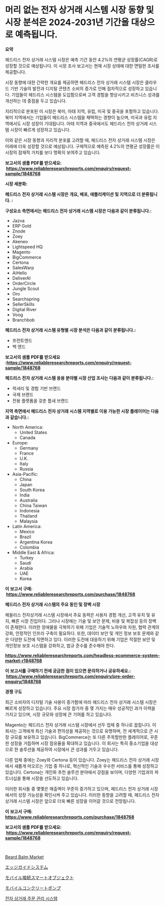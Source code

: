 <p><h1>머리 없는 전자 상거래 시스템 시장 동향 및 시장 분석은 2024-2031년 기간을 대상으로 예측됩니다.</h1></p><p><strong>요약</strong></p>
<p><p>헤드리스 전자 상거래 시스템 시장은 예측 기간 동안 4.2%의 연평균 성장률(CAGR)로 성장할 것으로 예상됩니다. 이 시장 조사 보고서는 현재 시장 상태에 대한 면밀한 조사를 제공합니다.</p><p>시장 동향에 대한 간략한 개요를 제공하면 헤드리스 전자 상거래 시스템 시장은 클라우드 기반 기술의 발전과 디지털 콘텐츠 소비의 증가로 인해 점차적으로 성장하고 있습니다. 기업들이 헤드리스 시스템을 도입함으로써 고객 경험을 향상시키고 비즈니스 성과를 개선하는 데 중점을 두고 있습니다.</p><p>지리적으로 분포된 이 시장은 북미, 아태 지역, 유럽, 미국 및 중국을 포함하고 있습니다. 북미 지역에서는 기업들이 헤드리스 시스템을 채택하는 경향이 높으며, 미국과 유럽 지역에서도 시장 성장이 기대됩니다. 아태 지역과 중국에서도 헤드리스 전자 상거래 시스템 시장이 빠르게 성장하고 있습니다.</p><p>이와 같은 시장 동향과 지리적 분포를 고려할 때, 헤드리스 전자 상거래 시스템 시장은 미래에 더욱 성장할 것으로 예상됩니다. 구체적으로 예측된 4.2%의 연평균 성장률은 이 시장의 잠재적 가치를 보다 명확히 보여주고 있습니다.</p></p>
<p><strong>보고서의 샘플 PDF를 받으세요: &nbsp;<a href="https://www.reliableresearchreports.com/enquiry/request-sample/1848768">https://www.reliableresearchreports.com/enquiry/request-sample/1848768</a></strong></p>
<p><strong>시장 세분화:</strong></p>
<p><strong> 헤드리스 전자 상거래 시스템 시장은 개요, 배포, 애플리케이션 및 지역으로 더 분류됩니다. :</strong></p>
<p><strong>구성요소 측면에서는 헤드리스 전자 상거래 시스템 시장은 다음과 같이 분류됩니다.:</strong></p>
<p><ul><li>Jazva</li><li>ERP Gold</li><li>Znode</li><li>Zoey</li><li>Akeneo</li><li>Lightspeed HQ</li><li>Magento</li><li>BigCommerce</li><li>Certona</li><li>SalesWarp</li><li>AiHello</li><li>DeliverAI</li><li>OrderCircle</li><li>Jungle Scout</li><li>Oro</li><li>Searchspring</li><li>SellerSkills</li><li>Digital River</li><li>Voog</li><li>Branchbob</li></ul></p>
<p><strong> 헤드리스 전자 상거래 시스템 유형별 시장 분석은 다음과 같이 분류됩니다.:</strong></p>
<p><ul><li>프런트엔드</li><li>백 엔드</li></ul></p>
<p><strong>보고서의 샘플 PDF를 받으세요 :<a href="https://www.reliableresearchreports.com/enquiry/request-sample/1848768">https://www.reliableresearchreports.com/enquiry/request-sample/1848768</a></strong></p>
<p><strong> 헤드리스 전자 상거래 시스템 응용 분야별 시장 산업 조사는 다음과 같이 분류됩니다.:</strong></p>
<p><ul><li>럭셔리 및 경험 기반 브랜드</li><li>국제 브랜드</li><li>전용 플랫폼을 갖춘 틈새 브랜드</li></ul></p>
<p><strong>지역 측면에서 헤드리스 전자 상거래 시스템 지역별로 이용 가능한 시장 플레이어는 다음과 같습니다.:</strong></p>
<p><ul>
    <li>
        North America:
        <ul>
            <li>United States</li>
            <li>Canada</li>
        </ul>
    </li>
    <li>
        Europe:
        <ul>
            <li>Germany</li>
            <li>France</li>
            <li>U.K.</li>
            <li>Italy</li>
            <li>Russia</li>
        </ul>
    </li>
    <li>
        Asia-Pacific:
        <ul>
            <li>China</li>
            <li>Japan</li>
            <li>South Korea</li>
            <li>India</li>
            <li>Australia</li>
            <li>China Taiwan</li>
            <li>Indonesia</li>
            <li>Thailand</li>
            <li>Malaysia</li>
        </ul>
    </li>
    <li>
        Latin America:
        <ul>
            <li>Mexico</li>
            <li>Brazil</li>
            <li>Argentina Korea</li>
            <li>Colombia</li>
        </ul>
    </li>
    <li>
        Middle East & Africa:
        <ul>
            <li>Turkey</li>
            <li>Saudi</li>
            <li>Arabia</li>
            <li>UAE</li>
            <li>Korea</li>
        </ul>
    </li>
    </ul></p>
<p><strong>이 보고서 구매: &nbsp;<a href="https://www.reliableresearchreports.com/purchase/1848768">https://www.reliableresearchreports.com/purchase/1848768</a></strong></p>
<p><strong>헤드리스 전자 상거래 시스템의 주요 동인 및 장벽 시장</strong></p>
<p><p>헤들리스 전자상거래 시스템 시장에서 주요 동력은 사용자 경험 개선, 고객 유치 및 유지, 빠른 시장 진입이다. 그러나 시장에는 기술 및 보안 문제, 비용 및 복잡성 등의 장벽이 존재한다. 이러한 장애물을 극복하기 위해 기업은 기술적 노하우와 자원, 협력 관계의 강화, 안정적인 인프라 구축이 필요하다. 또한, 데이터 보안 및 개인 정보 보호 문제와 같은 다양한 도전에 직면하고 있다. 이러한 도전에 대응하기 위해 기업은 적절한 보안 및 개인정보 보호 시스템을 강화하고, 법규 준수를 준수해야 한다.</p></p>
<p><strong><a href="https://www.reliableresearchreports.com/headless-ecommerce-system-market-r1848768">https://www.reliableresearchreports.com/headless-ecommerce-system-market-r1848768</a></strong></p>
<p><strong>이 보고서를 구매하기 전에 궁금한 점이 있으면 문의하거나 공유하세요.: &nbsp;<a href="https://www.reliableresearchreports.com/enquiry/pre-order-enquiry/1848768">https://www.reliableresearchreports.com/enquiry/pre-order-enquiry/1848768</a></strong></p>
<p><strong>경쟁 구도</strong></p>
<p><p>최근 소비자의 디지털 기술 사용이 증가함에 따라 헤드리스 전자 상거래 시스템 시장은 빠르게 성장하고 있습니다. 주요 시장 참가자 중 몇 가지는 매우 성공적인 과거 이력을 가지고 있으며, 시장 규모와 성장에 큰 기여를 하고 있습니다.</p><p>Magento는 헤드리스 전자 상거래 시스템 시장에서 선두 업체 중 하나로 꼽힙니다. 이 회사는 고객에게 최신 기술과 편의성을 제공하는 것으로 유명하며, 전 세계적으로 큰 시장 규모를 보유하고 있습니다. BigCommerce는 또 다른 주목할만한 플레이어로, 꾸준한 성장을 거듭하며 시장 점유율을 확대하고 있습니다. 이 회사는 특히 중소기업을 대상으로 한 솔루션을 제공하여 시장에서 큰 성과를 거두고 있습니다.</p><p>다른 업체 중에는 Zoey와 Certona 등이 있습니다. Zoey는 헤드리스 전자 상거래 시장에서 새롭게 떠오르는 기업 중 하나로, 혁신적인 기술과 우수한 서비스를 통해 성장하고 있습니다. Certona는 개인화 추천 솔루션 분야에서 강점을 보이며, 다양한 기업과의 파트너십을 통해 시장을 선도하고 있습니다.</p><p>이러한 회사들 중 몇몇은 매출액이 꾸준히 증가하고 있으며, 헤드리스 전자 상거래 시장에서의 성장 가능성을 확인시켜 주고 있습니다. 이러한 동향을 고려할 때, 헤드리스 전자 상거래 시스템 시장은 앞으로 더욱 빠른 성장을 이어갈 것으로 전망됩니다.</p></p>
<p><strong>이 보고서 구매: &nbsp; <a href="https://www.reliableresearchreports.com/purchase/1848768">https://www.reliableresearchreports.com/purchase/1848768</a></strong></p>
<p><strong>보고서의 샘플 PDF를 받으세요: &nbsp;<a href="https://www.reliableresearchreports.com/enquiry/request-sample/1848768">https://www.reliableresearchreports.com/enquiry/request-sample/1848768</a></strong><strong></strong></p>
<p>&nbsp;</p>
<p><p><a href="https://issuu.com/reportprime-2/docs/beard-balm-market-size-2030.pptx">Beard Balm Market</a></p><p><a href="https://medium.com/@bonniehoppe1/%E3%82%A8%E3%83%83%E3%82%B8%E3%82%AC%E3%82%A4%E3%83%87%E3%82%A3%E3%83%B3%E3%82%B0%E3%82%B7%E3%82%B9%E3%83%86%E3%83%A0%E5%B8%82%E5%A0%B4%E3%81%AE%E3%83%88%E3%83%AC%E3%83%B3%E3%83%89%E3%81%A8%E5%B8%82%E5%A0%B4%E5%88%86%E6%9E%90%E3%81%AF-2024%E5%B9%B4%E3%81%8B%E3%82%892031%E5%B9%B4%E3%81%BE%E3%81%A7%E3%81%AE%E6%9C%9F%E9%96%93%E3%81%AB%E4%BA%88%E6%B8%AC%E3%81%95%E3%82%8C%E3%81%A6%E3%81%84%E3%81%BE%E3%81%99-2ae4ff2dfb7f">エッジガイドシステム</a></p><p><a href="https://github.com/roulaayoub-saad/Market-Research-Report-List-1/blob/main/285031869070.md">モバイル接続スマートオブジェクト</a></p><p><a href="https://github.com/zjkmgcs938405/Market-Research-Report-List-2/blob/main/742838869069.md">モバイルコンクリートポンプ</a></p><p><a href="https://github.com/rcabello548/Market-Research-Report-List-1/blob/main/187520166915.md">전자 상거래 주문 관리 시스템</a></p></p>